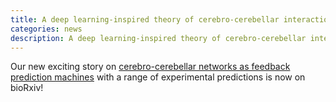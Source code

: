 ```yaml
---
title: A deep learning-inspired theory of cerebro-cerebellar interactions (preprint available)
categories: news
description: A deep learning-inspired theory of cerebro-cerebellar interactions (preprint available)
---
```


Our new exciting story on [cerebro-cerebellar networks as feedback prediction machines](https://www.biorxiv.org/content/10.1101/2022.01.28.477827v1) with a range of experimental predictions is now on bioRxiv!
